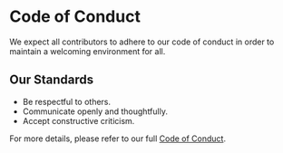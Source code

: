 # Code of Conduct

We expect all contributors to adhere to our code of conduct in order to maintain a welcoming environment for all. 

## Our Standards
- Be respectful to others.
- Communicate openly and thoughtfully.
- Accept constructive criticism.

For more details, please refer to our full [Code of Conduct](https://example.com/code-of-conduct).
